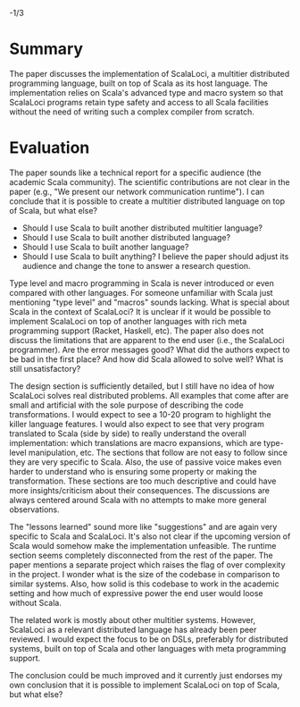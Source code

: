 -1/3

# Summary

The paper discusses the implementation of ScalaLoci, a multitier distributed
programming language, built on top of Scala as its host language.
The implementation relies on Scala's advanced type and macro system so that
ScalaLoci programs retain type safety and access to all Scala facilities
without the need of writing such a complex compiler from scratch.

# Evaluation

The paper sounds like a technical report for a specific audience (the academic
Scala community).
The scientific contributions are not clear in the paper (e.g., "We present our
network communication runtime").
I can conclude that it is possible to create a multitier distributed language
on top of Scala, but what else?
- Should I use Scala to built another distributed multitier language?
- Should I use Scala to built another distributed language?
- Should I use Scala to built another language?
- Should I use Scala to built anything?
I believe the paper should adjust its audience and change the tone to answer
a research question.

Type level and macro programming in Scala is never introduced or even compared
with other languages. For someone unfamiliar with Scala just mentioning "type
level" and "macros" sounds lacking.
What is special about Scala in the context of ScalaLoci?
It is unclear if it would be possible to implement ScalaLoci on top of another
languages with rich meta programming support (Racket, Haskell, etc).
The paper also does not discuss the limitations that are apparent to the end
user (i.e., the ScalaLoci programmer).
Are the error messages good? What did the authors expect to be bad in the first
place? And how did Scala allowed to solve well? What is still unsatisfactory?

The design section is sufficiently detailed, but I still have no idea of how
ScalaLoci solves real distributed problems. All examples that come after are
small and artificial with the sole purpose of describing the code
transformations.
I would expect to see a 10-20 program to highlight the killer language
features.
I would also expect to see that very program translated to Scala (side by side)
to really understand the overall implementation: which translations are macro
expansions, which are type-level manipulation, etc.
The sections that follow are not easy to follow since they are very specific to
Scala. Also, the use of passive voice makes even harder to understand who is
ensuring some property or making the transformation.
These sections are too much descriptive and could have more insights/criticism
about their consequences. The discussions are always centered around Scala with
no attempts to make more general observations.

The "lessons learned" sound more like "suggestions" and are again very specific
to Scala and ScalaLoci. It's also not clear if the upcoming version of Scala
would somehow make the implementation unfeasible.
The runtime section seems completely disconnected from the rest of the paper.
The paper mentions a separate project which raises the flag of over complexity
in the project.
I wonder what is the size of the codebase in comparison to similar systems.
Also, how solid is this codebase to work in the academic setting and how much
of expressive power the end user would loose without Scala.

The related work is mostly about other multitier systems. However, ScalaLoci as
a relevant distributed language has already been peer reviewed.
I would expect the focus to be on DSLs, preferably for distributed systems,
built on top of Scala and other languages with meta programming support.

The conclusion could be much improved and it currently just endorses my own
conclusion that it is possible to implement ScalaLoci on top of Scala, but what
else?
